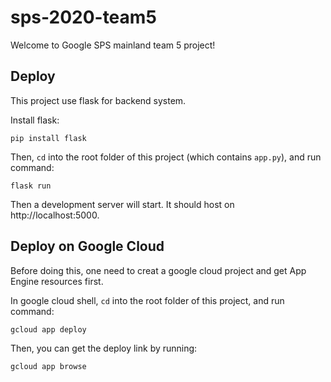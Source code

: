 # sps-2020-team5

Welcome to Google SPS mainland team 5 project!

## Deploy

This project use flask for backend system.

Install flask:

    pip install flask

Then, `cd` into the root folder of this project (which contains `app.py`), and run command:

    flask run

Then a development server will start. It should host on http://localhost:5000.

## Deploy on Google Cloud

Before doing this, one need to creat a google cloud project and get App Engine resources first.

In google cloud shell,  `cd` into the root folder of this project, and run command:

    gcloud app deploy

Then, you can get the deploy link by running:

    gcloud app browse



